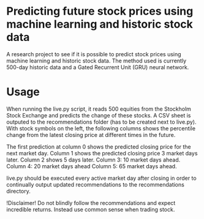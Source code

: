 # Predicting future stock prices using machine learning and historic stock data
A research project to see if it is possible to predict stock prices using machine learning and historic stock data. The method used is currently 500-day historic data and a Gated Recurrent Unit (GRU) neural network.

# Usage
When running the live.py script, it reads 500 equities from the Stockholm Stock Exchange and predicts the change of these stocks. A CSV sheet is outputed to the recommendations folder (has to be created next to live.py). With stock symbols on the left, the following columns shows the percentile change from the latest closing price at different times in the future. 

The first prediction at column 0 shows the predicted closing price for the next market day.
Column 1 shows the predicted closing price 3 market days later. 
Column 2 shows 5 days later.
Column 3: 10 market days ahead. 
Column 4: 20 market days ahead
Column 5: 65 market days ahead. 

live.py should be executed every active market day after closing in order to continually output updated recommendations to the recommendations directory. 

!Disclaimer! Do not blindly follow the recommendations and expect incredible returns. Instead use common sense when trading stock. 